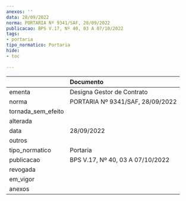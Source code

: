 ```yaml
---
anexos: ''
data: 28/09/2022
norma: PORTARIA Nº 9341/SAF, 28/09/2022
publicacao: BPS V.17, Nº 40, 03 A 07/10/2022
tags:
- portaria
tipo_normatico: Portaria
hide: 
- toc 
 
---
```


|                    | Documento                        |
|:-------------------|:---------------------------------|
| ementa             | Designa Gestor de Contrato       |
| norma              | PORTARIA Nº 9341/SAF, 28/09/2022 |
| tornada_sem_efeito |                                  |
| alterada           |                                  |
| data               | 28/09/2022                       |
| outros             |                                  |
| tipo_normatico     | Portaria                         |
| publicacao         | BPS V.17, Nº 40, 03 A 07/10/2022 |
| revogada           |                                  |
| em_vigor           |                                  |
| anexos             |                                  |